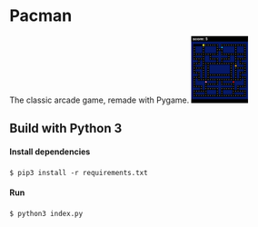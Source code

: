 # Pacman
The classic arcade game, remade with Pygame.
<img src="img/preview.png" width="100">

## Build with Python 3
#### Install dependencies
`$ pip3 install -r requirements.txt`
#### Run
`$ python3 index.py`

